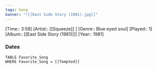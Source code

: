 ```yaml
---
tags: Song  
banner: "![[East Side Story (1981).jpg]]"
---
```

[Time:: 3:58]
[Artist:: [[Squeeze]] ]
[Genre:: Blue eyed soul]
[Played:: 1]
[Album:: [[East Side Story (1981)]]]
[Year:: 1981]
### Dates
````dataview
TABLE Favorite_Song
WHERE Favorite_Song = [[Tempted]]
````